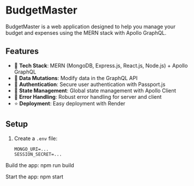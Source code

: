 # BudgetMaster

BudgetMaster is a web application designed to help you manage your budget and expenses using the MERN stack with Apollo GraphQL.

## Features

- 🌟 **Tech Stack**: MERN (MongoDB, Express.js, React.js, Node.js) + Apollo GraphQL
- 🔄 **Data Mutations**: Modify data in the GraphQL API
- 🎃 **Authentication**: Secure user authentication with Passport.js
- 🚀 **State Management**: Global state management with Apollo Client
- 🐞 **Error Handling**: Robust error handling for server and client
- ⭐ **Deployment**: Easy deployment with Render

## Setup

1. Create a `.env` file:

   ```plaintext
   MONGO_URI=...
   SESSION_SECRET=...
   
Build the app:
npm run build

Start the app:
npm start
